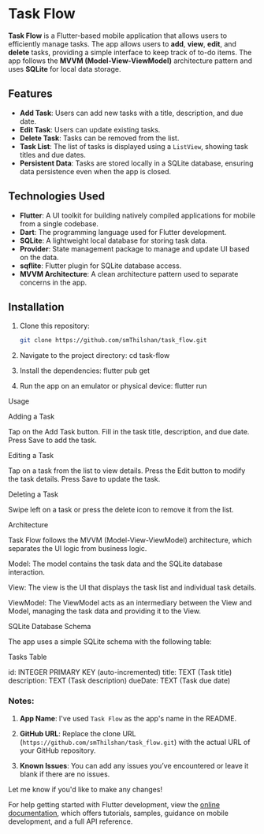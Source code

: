 
# Task Flow

**Task Flow** is a Flutter-based mobile application that allows users to efficiently manage tasks. The app allows users to **add**, **view**, **edit**, and **delete** tasks, providing a simple interface to keep track of to-do items. The app follows the **MVVM (Model-View-ViewModel)** architecture pattern and uses **SQLite** for local data storage.

## Features
- **Add Task**: Users can add new tasks with a title, description, and due date.
- **Edit Task**: Users can update existing tasks.
- **Delete Task**: Tasks can be removed from the list.
- **Task List**: The list of tasks is displayed using a `ListView`, showing task titles and due dates.
- **Persistent Data**: Tasks are stored locally in a SQLite database, ensuring data persistence even when the app is closed.

## Technologies Used
- **Flutter**: A UI toolkit for building natively compiled applications for mobile from a single codebase.
- **Dart**: The programming language used for Flutter development.
- **SQLite**: A lightweight local database for storing task data.
- **Provider**: State management package to manage and update UI based on the data.
- **sqflite**: Flutter plugin for SQLite database access.
- **MVVM Architecture**: A clean architecture pattern used to separate concerns in the app.

## Installation

1. Clone this repository:
   ```bash
   git clone https://github.com/smThilshan/task_flow.git

2. Navigate to the project directory:
    cd task-flow

3. Install the dependencies:
    flutter pub get

4. Run the app on an emulator or physical device:
    flutter run


Usage

Adding a Task

Tap on the Add Task button.
Fill in the task title, description, and due date.
Press Save to add the task.

Editing a Task

Tap on a task from the list to view details.
Press the Edit button to modify the task details.
Press Save to update the task.

Deleting a Task

Swipe left on a task or press the delete icon to remove it from the list.

Architecture

Task Flow follows the MVVM (Model-View-ViewModel) architecture, which separates the UI logic from business logic.

Model: The model contains the task data and the SQLite database interaction.

View: The view is the UI that displays the task list and individual task details.

ViewModel: The ViewModel acts as an intermediary between the View and Model, managing the task data and providing it to the View.

SQLite Database Schema

The app uses a simple SQLite schema with the following table:

Tasks Table

id: INTEGER PRIMARY KEY (auto-incremented)
title: TEXT (Task title)
description: TEXT (Task description)
dueDate: TEXT (Task due date)

### Notes:
1. **App Name**: I've used `Task Flow` as the app's name in the README.

2. **GitHub URL**: Replace the clone URL (`https://github.com/smThilshan/task_flow.git`) with the actual URL of your GitHub repository.
3. **Known Issues**: You can add any issues you’ve encountered or leave it blank if there are no issues.

Let me know if you'd like to make any changes!


For help getting started with Flutter development, view the
[online documentation](https://docs.flutter.dev/), which offers tutorials,
samples, guidance on mobile development, and a full API reference.
